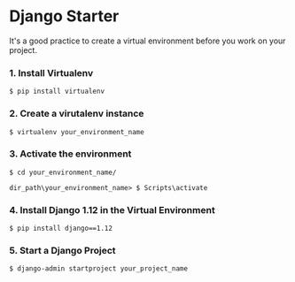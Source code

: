 # Django Starter
It's a good practice to create a virtual environment before you work on your project. 

### 1. Install Virtualenv
```
$ pip install virtualenv
```

### 2. Create a virutalenv instance
```
$ virtualenv your_environment_name
```

### 3. Activate the environment
```
$ cd your_environment_name/

dir_path\your_environment_name> $ Scripts\activate
```

### 4. Install Django 1.12 in the Virtual Environment
```
$ pip install django==1.12
```

### 5. Start a Django Project
```
$ django-admin startproject your_project_name
```
